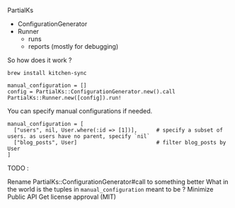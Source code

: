 PartialKs
  - ConfigurationGenerator
  - Runner
    - runs
    - reports (mostly for debugging)

So how does it work ?

`brew install kitchen-sync`

```
manual_configuration = []
config = PartialKs::ConfigurationGenerator.new().call
PartialKs::Runner.new([config]).run!
```

You can specify manual configurations if needed.

```
manual_configuration = [
  ["users", nil, User.where(:id => [1])],      # specify a subset of users. as users have no parent, specify `nil`
  ["blog_posts", User]                         # filter blog_posts by User
]
```

TODO :

Rename PartialKs::ConfigurationGenerator#call to something better
What in the world is the tuples in `manual_configuration` meant to be ?
Minimize Public API
Get license approval (MIT)


